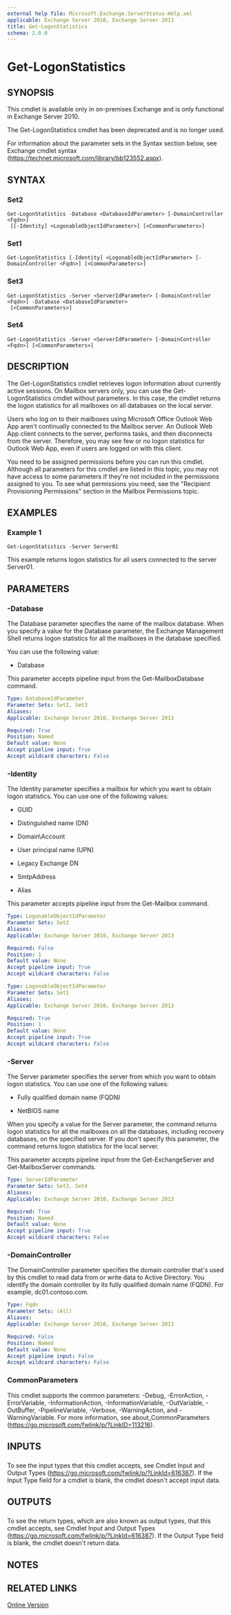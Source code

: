 ```yaml
---
external help file: Microsoft.Exchange.ServerStatus-Help.xml
applicable: Exchange Server 2010, Exchange Server 2013
title: Get-LogonStatistics
schema: 2.0.0
---
```


# Get-LogonStatistics

## SYNOPSIS
This cmdlet is available only in on-premises Exchange and is only functional in Exchange Server 2010.

The Get-LogonStatistics cmdlet has been deprecated and is no longer used.

For information about the parameter sets in the Syntax section below, see Exchange cmdlet syntax (https://technet.microsoft.com/library/bb123552.aspx).

## SYNTAX

### Set2
```
Get-LogonStatistics -Database <DatabaseIdParameter> [-DomainController <Fqdn>]
 [[-Identity] <LogonableObjectIdParameter>] [<CommonParameters>]
```

### Set1
```
Get-LogonStatistics [-Identity] <LogonableObjectIdParameter> [-DomainController <Fqdn>] [<CommonParameters>]
```

### Set3
```
Get-LogonStatistics -Server <ServerIdParameter> [-DomainController <Fqdn>] -Database <DatabaseIdParameter>
 [<CommonParameters>]
```

### Set4
```
Get-LogonStatistics -Server <ServerIdParameter> [-DomainController <Fqdn>] [<CommonParameters>]
```

## DESCRIPTION
The Get-LogonStatistics cmdlet retrieves logon information about currently active sessions. On Mailbox servers only, you can use the Get-LogonStatistics cmdlet without parameters. In this case, the cmdlet returns the logon statistics for all mailboxes on all databases on the local server.

Users who log on to their mailboxes using Microsoft Office Outlook Web App aren't continually connected to the Mailbox server. An Outlook Web App client connects to the server, performs tasks, and then disconnects from the server. Therefore, you may see few or no logon statistics for Outlook Web App, even if users are logged on with this client.

You need to be assigned permissions before you can run this cmdlet. Although all parameters for this cmdlet are listed in this topic, you may not have access to some parameters if they're not included in the permissions assigned to you. To see what permissions you need, see the "Recipient Provisioning Permissions" section in the Mailbox Permissions topic.

## EXAMPLES

### Example 1
```
Get-LogonStatistics -Server Server01
```

This example returns logon statistics for all users connected to the server Server01.

## PARAMETERS

### -Database
The Database parameter specifies the name of the mailbox database. When you specify a value for the Database parameter, the Exchange Management Shell returns logon statistics for all the mailboxes in the database specified.

You can use the following value:

- Database

This parameter accepts pipeline input from the Get-MailboxDatabase command.

```yaml
Type: DatabaseIdParameter
Parameter Sets: Set2, Set3
Aliases:
Applicable: Exchange Server 2010, Exchange Server 2013

Required: True
Position: Named
Default value: None
Accept pipeline input: True
Accept wildcard characters: False
```

### -Identity
The Identity parameter specifies a mailbox for which you want to obtain logon statistics. You can use one of the following values:

- GUID

- Distinguished name (DN)

- Domain\\Account

- User principal name (UPN)

- Legacy Exchange DN

- SmtpAddress

- Alias

This parameter accepts pipeline input from the Get-Mailbox command.

```yaml
Type: LogonableObjectIdParameter
Parameter Sets: Set2
Aliases:
Applicable: Exchange Server 2010, Exchange Server 2013

Required: False
Position: 1
Default value: None
Accept pipeline input: True
Accept wildcard characters: False
```

```yaml
Type: LogonableObjectIdParameter
Parameter Sets: Set1
Aliases:
Applicable: Exchange Server 2010, Exchange Server 2013

Required: True
Position: 1
Default value: None
Accept pipeline input: True
Accept wildcard characters: False
```

### -Server
The Server parameter specifies the server from which you want to obtain logon statistics. You can use one of the following values:

- Fully qualified domain name (FQDN)

- NetBIOS name

When you specify a value for the Server parameter, the command returns logon statistics for all the mailboxes on all the databases, including recovery databases, on the specified server. If you don't specify this parameter, the command returns logon statistics for the local server.

This parameter accepts pipeline input from the Get-ExchangeServer and Get-MailboxServer commands.

```yaml
Type: ServerIdParameter
Parameter Sets: Set3, Set4
Aliases:
Applicable: Exchange Server 2010, Exchange Server 2013

Required: True
Position: Named
Default value: None
Accept pipeline input: True
Accept wildcard characters: False
```

### -DomainController
The DomainController parameter specifies the domain controller that's used by this cmdlet to read data from or write data to Active Directory. You identify the domain controller by its fully qualified domain name (FQDN). For example, dc01.contoso.com.

```yaml
Type: Fqdn
Parameter Sets: (All)
Aliases:
Applicable: Exchange Server 2010, Exchange Server 2013

Required: False
Position: Named
Default value: None
Accept pipeline input: False
Accept wildcard characters: False
```

### CommonParameters
This cmdlet supports the common parameters: -Debug, -ErrorAction, -ErrorVariable, -InformationAction, -InformationVariable, -OutVariable, -OutBuffer, -PipelineVariable, -Verbose, -WarningAction, and -WarningVariable. For more information, see about_CommonParameters (https://go.microsoft.com/fwlink/p/?LinkID=113216).

## INPUTS

###  
To see the input types that this cmdlet accepts, see Cmdlet Input and Output Types (https://go.microsoft.com/fwlink/p/?LinkId=616387). If the Input Type field for a cmdlet is blank, the cmdlet doesn't accept input data.

## OUTPUTS

###  
To see the return types, which are also known as output types, that this cmdlet accepts, see Cmdlet Input and Output Types (https://go.microsoft.com/fwlink/p/?LinkId=616387). If the Output Type field is blank, the cmdlet doesn't return data.

## NOTES

## RELATED LINKS

[Online Version](https://technet.microsoft.com/library/c06f202e-2302-4122-a514-9d11b6ad2c47.aspx)
